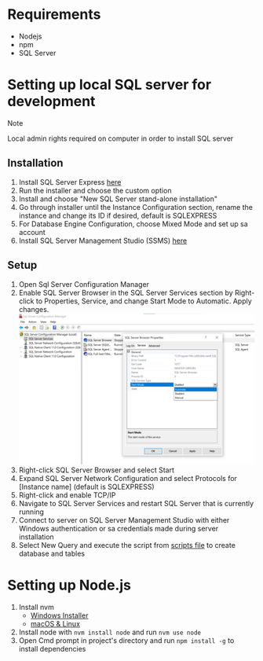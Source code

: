 # Requirements
- Nodejs
- npm
- SQL Server
# Setting up local SQL server for development
>[!NOTE]
> Local admin rights required on computer in order to install SQL server
## Installation
1. Install SQL Server Express [here](https://www.microsoft.com/en-us/download/details.aspx?id=55994)
2. Run the installer and choose the custom option
3. Install and choose "New SQL Server stand-alone installation"
4. Go through installer until the Instance Configuration section, rename the instance and change its ID if desired, default is SQLEXPRESS
5. For Database Engine Configuration, choose Mixed Mode and set up sa account
6. Install SQL Server Management Studio (SSMS) [here](https://learn.microsoft.com/en-us/sql/ssms/download-sql-server-management-studio-ssms?view=sql-server-ver16)
## Setup
1. Open Sql Server Configuration Manager
2. Enable SQL Server Browser in the SQL Server Services section by Right-click to Properties, Service, and change Start Mode to Automatic. Apply changes.
![Enable SQL Server Browser](enable-sql-browser.png)
3. Right-click SQL Server Browser and select Start
4. Expand SQL Server Network Configuration and select Protocols for [Instance name] (default is SQLEXPRESS)
5. Right-click and enable TCP/IP
6. Navigate to SQL Server Services and restart SQL Server that is currently running
7. Connect to server on SQL Server Management Studio with either Windows authentication or sa credentials made during server installation
8. Select New Query and execute the script from [scripts file](scripts.txt) to create database and tables
# Setting up Node.js
1. Install nvm
    - [Windows Installer](https://github.com/coreybutler/nvm-windows/releases)
    - [macOS & Linux](https://github.com/nvm-sh/nvm?tab=readme-ov-file#installing-and-updating)
2. Install node with `nvm install node` and run `nvm use node`
3. Open Cmd prompt in project's directory and run `npm install -g` to install dependencies